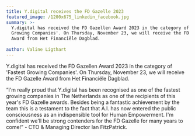 ```yaml
---
title: Y.digital receives the FD Gazelle 2023
featured_image: /1200x675_linkedin_facebook.jpg
summary: >-
  Y.digital has received the FD Gazellen Award 2023 in the category of 'Fastest
  Growing Companies'. On Thursday, November 23, we will receive the FD Gazelle
  Award from Het Financiële Dagblad.
   
author: Valine Ligthart
---
```


Y.digital has received the FD Gazellen Award 2023 in the category of 'Fastest Growing Companies'. On Thursday, November 23, we will receive the FD Gazelle Award from Het Financiële Dagblad.

“I'm really proud that Y.digital has been recognised as one of the fastest growing companies in The Netherlands as one of the recipients of this year's FD Gazelle awards. Besides being a fantastic achievement by the team this is a testament to the fact that A.I. has now entered the public consciousness as an indispensible tool for Human Empowerment. I'm confident we'll be strong contenders for the FD Gazelle for many years to come!” - CTO & Managing Director Ian FitzPatrick.
